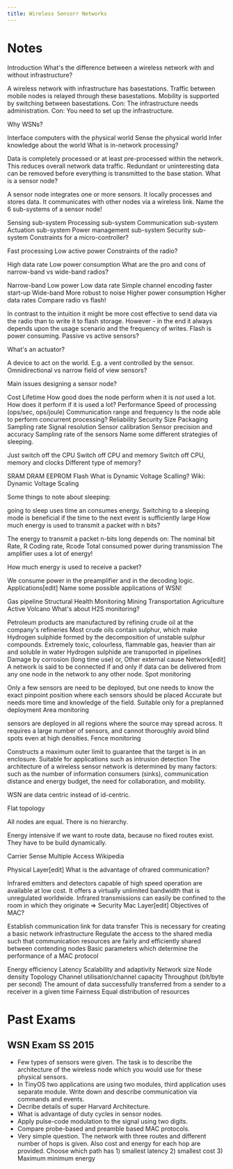 ```yaml
---
title: Wireless Sensorr Networks
---
```


# Notes

Introduction
What's the difference between a wireless network with and without infrastructure?

A wireless network with infrastructure has basestations. Traffic between mobile nodes is relayed through these basestations. Mobility is supported by switching between basestations.
Con: The infrastructure needs administration. Con: You need to set up the infrastructure.

Why WSNs?

Interface computers with the physical world
Sense the physical world
Infer knowledge about the world
What is in-network processing?

Data is completely processed or at least pre-processed within the network. This reduces overall network data traffic. Redundant or uninteresting data can be removed before everything is transmitted to the base station.
What is a sensor node?

A sensor node integrates one or more sensors. It locally processes and stores data. It communicates with other nodes via a wireless link.
Name the 6 sub-systems of a sensor node!

Sensing sub-system
Processing sub-system
Communication sub-system
Actuation sub-system
Power management sub-system
Security sub-system
Constraints for a micro-controller?

Fast processing
Low active power
Constraints of the radio?

High data rate
Low power consumption
What are the pro and cons of narrow-band vs wide-band radios?

Narrow-band
Low power
Low data rate
Simple channel encoding
faster start-up
Wide-band
More robust to noise
Higher power consumption
Higher data rates
Compare radio vs flash!

In contrast to the intuition it might be more cost effective to send data via the radio than to write it to flash storage. However - in the end it always depends upon the usage scenario and the frequency of writes. Flash is power consuming.
Passive vs active sensors?

What's an actuator?

A device to act on the world. E.g. a vent controlled by the sensor.
Omnidirectional vs narrow field of view sensors?

Main issues designing a sensor node?

Cost
Lifetime
How good does the node perform when it is _not_ used a lot. How does it perform if it is used a lot?
Performance
Speed of processing (ops/sec, ops/joule)
Communication range and frequency
Is the node able to perform concurrent processing?
Reliability
Security
Size
Packaging
Sampling rate
Signal resolution
Sensor calibration
Sensor precision and accuracy
Sampling rate of the sensors
Name some different strategies of sleeping.

Just switch off the CPU
Switch off CPU and memory
Switch off CPU, memory and clocks
Different type of memory?

SRAM
DRAM
EEPROM
Flash
What is Dynamic Voltage Scalling? Wiki: Dynamic Voltage Scaling

Some things to note about sleeping:

going to sleep uses time an consumes energy.
Switching to a sleeping mode is beneficial if the time to the next event is sufficiently large
How much energy is used to transmit a packet with n bits?

The energy to transmit a packet n-bits long depends on:
The nominal bit Rate, R
Coding rate, Rcode
Total consumed power during transmission
The amplifier uses a lot of energy!

How much energy is used to receive a packet?

We consume power in the preamplifier and in the decoding logic.
Applications[edit]
Name some possible applications of WSN!

Gas pipeline
Structural Health Monitoring
Mining
Transportation
Agriculture
Active Volcano
What's about H2S monitoring?

Petroleum products are manufactured by refining crude oil at the company's refineries
Most crude oils contain sulphur, which make Hydrogen sulphide formed by the decomposition of unstable sulphur compounds.
Extremely toxic, colourless, flammable gas, heavier than air and soluble in water
Hydrogen sulphide are transported in pipelines
Damage by corrosion (long time use) or,
Other external cause
Network[edit]
A network is said to be connected if and only if data can be delivered from any one node in the network to any other node. Spot monitoring

Only a few sensors are need to be deployed, but one needs to know the exact pinpoint position where each sensors should be placed
Accurate but needs more time and knowledge of the field.
Suitable only for a preplanned deployment
Area monitoring

sensors are deployed in all regions where the source may spread across.
It requires a large number of sensors, and cannot thoroughly avoid blind spots even at high densities.
Fence monitoring

Constructs a maximum outer limit to guarantee that the target is in an enclosure.
Suitable for applications such as intrusion detection
The architecture of a wireless sensor network is determined by many factors: such as the number of information consumers (sinks), communication distance and energy budget, the need for collaboration, and mobility.

WSN are data centric instead of id-centric.

Flat topology

All nodes are equal. There is no hierarchy.

Energy intensive if we want to route data, because no fixed routes exist. They have to be build dynamically.

Carrier Sense Multiple Access Wikipedia

Physical Layer[edit]
What is the advantage of ofrared communication?

Infrared emitters and detectors capable of high speed operation are available at low cost.
It offers a virtually unlimited bandwidth that is unregulated worldwide.
Infrared transmissions can easily be confined to the room in which they originate => Security
Mac Layer[edit]
Objectives of MAC?

Establish communication link for data transfer
This is necessary for creating a basic network infrastructure
Regulate the access to the shared media such that communication resources are fairly and efficiently shared between contending nodes
Basic parameters which determine the performance of a MAC protocol

Energy efficiency
Latency
Scalability and adaptivity
Network size
Node density
Topology
Channel utilisation/channel capacity
Throughput (bit/byte per second)
The amount of data successfully transferred from a sender to a receiver in a given time
Fairness
Equal distribution of resources

# Past Exams

## WSN Exam SS 2015

- Few types of sensors were given. The task is to describe the architecture of the wireless node which you would use for these physical sensors.
- In TinyOS two applications are using two modules, third application uses separate module. Write down and describe communication via commands and events.
- Decribe details of super Harvard Architecture.
- What is advantage of duty cycles in sensor nodes.
- Apply pulse-code modulation to the signal using two digits.
- Compare probe-based and preamble based MAC protocols.
- Very simple question. The network with three routes and different number of hops is given. Also cost and energy for each hop are provided. Choose which path has 1) smallest latency 2) smallest cost 3) Maximum minimum energy
